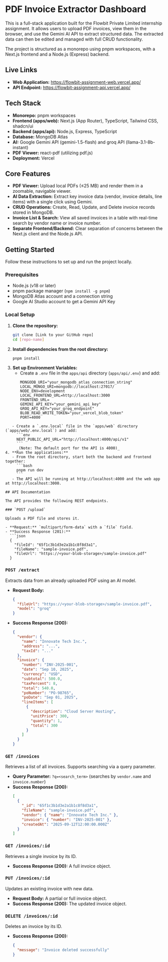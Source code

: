 # PDF Invoice Extractor Dashboard

This is a full-stack application built for the Flowbit Private Limited internship assignment. It allows users to upload PDF invoices, view them in the browser, and use the Gemini AI API to extract structured data. The extracted data can then be edited and managed with full CRUD functionality.

The project is structured as a monorepo using pnpm workspaces, with a Next.js frontend and a Node.js (Express) backend.

## Live Links

- **Web Application:** https://flowbit-assignment-web.vercel.app/
- **API Endpoint:** https://flowbit-assignment-api.vercel.app/

## Tech Stack

- **Monorepo:** pnpm workspaces
- **Frontend (apps/web):** Next.js (App Router), TypeScript, Tailwind CSS, shadcn/ui
- **Backend (apps/api):** Node.js, Express, TypeScript
- **Database:** MongoDB Atlas
- **AI:** Google Gemini API (gemini-1.5-flash) and groq API (llama-3.1-8b-instant)
- **PDF Viewer:** react-pdf (utilizing pdf.js)
- **Deployment:** Vercel

## Core Features

- **PDF Viewer:** Upload local PDFs (≤25 MB) and render them in a zoomable, navigable viewer.
- **AI Data Extraction:** Extract key invoice data (vendor, invoice details, line items) with a single click using Gemini.
- **CRUD Operations:** Create, Read, Update, and Delete invoice records stored in MongoDB.
- **Invoice List & Search:** View all saved invoices in a table with real-time search by vendor name or invoice number.
- **Separate Frontend/Backend:** Clear separation of concerns between the Next.js client and the Node.js API.

## Getting Started

Follow these instructions to set up and run the project locally.

### Prerequisites

- Node.js (v18 or later)
- pnpm package manager (`npm install -g pnpm`)
- MongoDB Atlas account and a connection string
- Google AI Studio account to get a Gemini API Key

### Local Setup

1. **Clone the repository:**
   ```bash
   git clone [Link to your GitHub repo]
   cd [repo-name]
   ```
2. **Install dependencies from the root directory:**
   ```bash
   pnpm install
   ```
3. **Set up Environment Variables:**
   - Create a `.env` file in the `apps/api` directory (`apps/api/.env`) and add:
     ```env
     MONGODB_URI="your_mongodb_atlas_connection_string"
     LOCAL_MONGO_URI=mongodb://localhost:27017/
     NODE_ENV=development
     LOCAL_FRONTEND_URL=http://localhost:3000
     FRONTEND_URL=
     GEMINI_API_KEY="your_gemini_api_key"
     GROQ_API_KEY="your_groq_endpoint"
     BLOB_READ_WRITE_TOKEN="your_vercel_blob_token"
     PORT=4000
     ```

````
   - Create a `.env.local` file in the `apps/web` directory (`apps/web/.env.local`) and add:
     ```env
     NEXT_PUBLIC_API_URL="http://localhost:4000/api/v1"
     ```
     _(Note: The default port for the API is 4000)_
4. **Run the applications:**
   - From the root directory, start both the backend and frontend together:
     ```bash
     pnpm run dev
     ```
   - The API will be running at http://localhost:4000 and the web app at http://localhost:3000.

## API Documentation

The API provides the following REST endpoints.

### `POST /upload`

Uploads a PDF file and stores it.

- **Request:** `multipart/form-data` with a `file` field.
- **Success Response (201):**
  ```json
  {
    "fileId": "65f1c3b1d3e2a1b1c8f8d3a1",
    "fileName": "sample-invoice.pdf",
    "fileUrl": "https://<your-blob-storage>/sample-invoice.pdf"
  }
````

### `POST /extract`

Extracts data from an already uploaded PDF using an AI model.

- **Request Body:**
  ```json
  {
    "fileUrl": "https://<your-blob-storage>/sample-invoice.pdf",
    "model": "groq"
  }
  ```
- **Success Response (200):**
  ```json
  {
    "vendor": {
      "name": "Innovate Tech Inc.",
      "address": "...",
      "taxId": "..."
    },
    "invoice": {
      "number": "INV-2025-001",
      "date": "Sep 10, 2025",
      "currency": "USD",
      "subtotal": 500.0,
      "taxPercent": 8,
      "total": 540.0,
      "poNumber": "PO-98765",
      "poDate": "Sep 01, 2025",
      "lineItems": [
        {
          "description": "Cloud Server Hosting",
          "unitPrice": 300,
          "quantity": 1,
          "total": 300
        }
      ]
    }
  }
  ```

### `GET /invoices`

Retrieves a list of all invoices. Supports searching via a query parameter.

- **Query Parameter:** `?q=<search_term>` (searches by `vendor.name` and `invoice.number`)
- **Success Response (200):**
  ```json
  [
    {
      "_id": "65f1c3b1d3e2a1b1c8f8d3a1",
      "fileName": "sample-invoice.pdf",
      "vendor": { "name": "Innovate Tech Inc." },
      "invoice": { "number": "INV-2025-001" },
      "createdAt": "2025-09-12T12:00:00.000Z"
    }
  ]
  ```

### `GET /invoices/:id`

Retrieves a single invoice by its ID.

- **Success Response (200):** A full invoice object.

### `PUT /invoices/:id`

Updates an existing invoice with new data.

- **Request Body:** A partial or full invoice object.
- **Success Response (200):** The updated invoice object.

### `DELETE /invoices/:id`

Deletes an invoice by its ID.

- **Success Response (200):**
  ```json
  {
    "message": "Invoice deleted successfully"
  }
  ```
